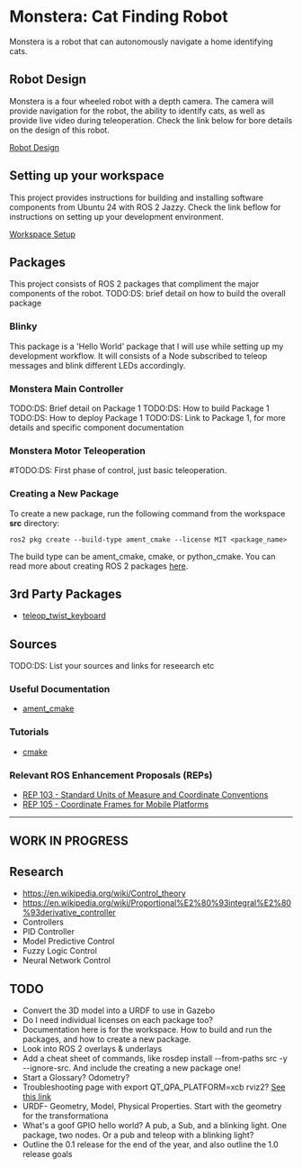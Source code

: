 # Monstera: Cat Finding Robot
Monstera is a robot that can autonomously navigate a home identifying cats.

## Robot Design
Monstera is a four wheeled robot with a depth camera. The camera will provide navigation for the robot, the ability to identify cats, as well as provide live video during teleoperation. Check the link below for bore details on the design of this robot.

[Robot Design](doc/robot_design.md)

## Setting up your workspace
This project provides instructions for building and installing software components from Ubuntu 24 with ROS 2 Jazzy. Check the link beflow for instructions on setting up your development environment.

[Workspace Setup](doc/workspace_setup.md)

## Packages
This project consists of ROS 2 packages that compliment the major components of the robot.
TODO:DS: brief detail on how to build the overall package

### Blinky
This package is a 'Hello World' package that I will use while setting up my development workflow. It will consists of a Node subscribed to teleop messages and blink different LEDs accordingly.

### Monstera Main Controller
TODO:DS: Brief detail on Package 1
TODO:DS: How to build Package 1
TODO:DS: How to deploy Package 1
TODO:DS: Link to Package 1, for more details and specific component documentation

### Monstera Motor Teleoperation
#TODO:DS: First phase of control, just basic teleoperation. 

### Creating a New Package
To create a new package, run the following command from the workspace **src** directory:

```
ros2 pkg create --build-type ament_cmake --license MIT <package_name>
```

The build type can be ament_cmake, cmake, or python_cmake. You can read more about creating ROS 2 packages [here](https://docs.ros.org/en/jazzy/Tutorials/Beginner-Client-Libraries/Creating-Your-First-ROS2-Package.html#create-a-package).

## 3rd Party Packages
- [teleop_twist_keyboard](https://index.ros.org/r/teleop_twist_keyboard/#jazzy)


## Sources
TODO:DS: List your sources and links for reseearch etc

### Useful Documentation
- [ament_cmake](https://docs.ros.org/en/jazzy/How-To-Guides/Ament-CMake-Documentation.html)

### Tutorials
- [cmake](https://cmake.org/cmake/help/latest/guide/tutorial/index.html)

### Relevant ROS Enhancement Proposals (REPs)
- [REP 103 - Standard Units of Measure and Coordinate Conventions](https://www.ros.org/reps/rep-0103.html)
- [REP 105 - Coordinate Frames for Mobile Platforms](https://www.ros.org/reps/rep-0105.html)

---
WORK IN PROGRESS
---

## Research
- https://en.wikipedia.org/wiki/Control_theory
- https://en.wikipedia.org/wiki/Proportional%E2%80%93integral%E2%80%93derivative_controller
- Controllers
- PID Controller
- Model Predictive Control
- Fuzzy Logic Control
- Neural Network Control


## TODO
- Convert the 3D model into a URDF to use in Gazebo
- Do I need individual licenses on each package too?
- Documentation here is for the workspace. How to build and run the packages, and how to create a new package.
- Look into ROS 2 overlays & underlays
- Add a cheat sheet of commands, like rosdep install --from-paths src -y --ignore-src. And include the creating a new package one!
- Start a Glossary? Odometry?
- Troubleshooting page with export QT_QPA_PLATFORM=xcb rviz2? [See this link](https://docs.ros.org/en/rolling/How-To-Guides/Installation-Troubleshooting.html)
- URDF- Geometry, Model, Physical Properties. Start with the geometry for the transformationa
- What's a goof GPIO hello world? A pub, a Sub, and a blinking light. One package, two nodes. Or a pub and teleop with a blinking light?
- Outline the 0.1 release for the end of the year, and also outline the 1.0 release goals